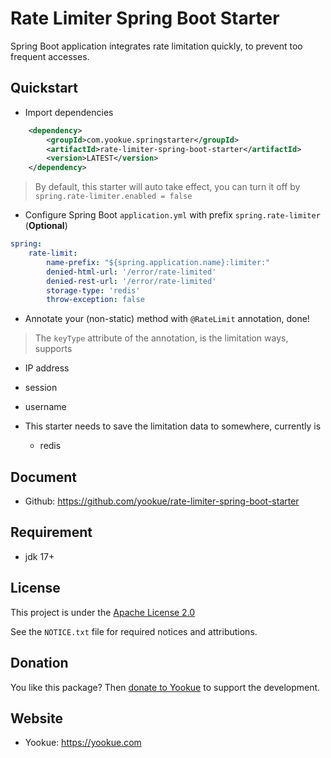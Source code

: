 # Rate Limiter Spring Boot Starter

Spring Boot application integrates rate limitation quickly, to prevent too frequent accesses.

## Quickstart

- Import dependencies

```xml
    <dependency>
        <groupId>com.yookue.springstarter</groupId>
        <artifactId>rate-limiter-spring-boot-starter</artifactId>
        <version>LATEST</version>
    </dependency>
```

> By default, this starter will auto take effect, you can turn it off by `spring.rate-limiter.enabled = false`

- Configure Spring Boot `application.yml` with prefix `spring.rate-limiter` (**Optional**)

```yml
spring:
    rate-limit:
        name-prefix: "${spring.application.name}:limiter:"
        denied-html-url: '/error/rate-limited'
        denied-rest-url: '/error/rate-limited'
        storage-type: 'redis'
        throw-exception: false
```

- Annotate your (non-static)  method with `@RateLimit` annotation, done!

> The `keyType` attribute of the annotation, is the limitation ways, supports
  - IP address
  - session
  - username

- This starter needs to save the limitation data to somewhere, currently is
  - redis

## Document

- Github: https://github.com/yookue/rate-limiter-spring-boot-starter

## Requirement

- jdk 17+

## License

This project is under the [Apache License 2.0](https://www.apache.org/licenses/LICENSE-2.0)

See the `NOTICE.txt` file for required notices and attributions.

## Donation

You like this package? Then [donate to Yookue](https://yookue.com/public/donate) to support the development.

## Website

- Yookue: https://yookue.com
